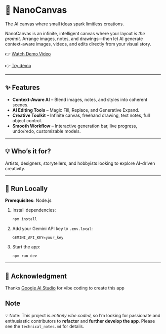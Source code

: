 # 🎨 NanoCanvas  
The AI canvas where small ideas spark limitless creations.  

NanoCanvas is an infinite, intelligent canvas where your layout *is the prompt*. Arrange images, notes, and drawings—then let AI generate context-aware images, videos, and edits directly from your visual story.  

👉 [Watch Demo Video](https://youtu.be/QqlPSQ9X4d8)

👉 [Try demo](https://ai.studio/apps/drive/16qKBUpJQ47Pe6ddJMwpNEE-sD04S4pdv)

---


## ✨ Features
- **Context-Aware AI** – Blend images, notes, and styles into coherent scenes.  
- **AI Editing Tools** – Magic Fill, Replace, and Generative Expand.  
- **Creative Toolkit** – Infinite canvas, freehand drawing, text notes, full object control.  
- **Smooth Workflow** – Interactive generation bar, live progress, undo/redo, customizable models.  

---

## 💡 Who’s it for?
Artists, designers, storytellers, and hobbyists looking to explore AI-driven creativity.  

---

## 🚀 Run Locally
**Prerequisites:** Node.js  

1. Install dependencies:  
   ```bash
   npm install
   ```

2. Add your Gemini API key to `.env.local`:

   ```
   GEMINI_API_KEY=your_key
   ```
3. Start the app:

   ```bash
   npm run dev
   ```

---

## 🙏 Acknowledgment

Thanks [Google AI Studio](https://aistudio.google.com/apps) for vibe coding to create this app

## Note
💡 Note: This project is *entirely vibe coded*, so I’m looking for passionate and enthusiastic contributors to **refactor** and **further develop the app**. Please see the `technical_notes.md` for details.
